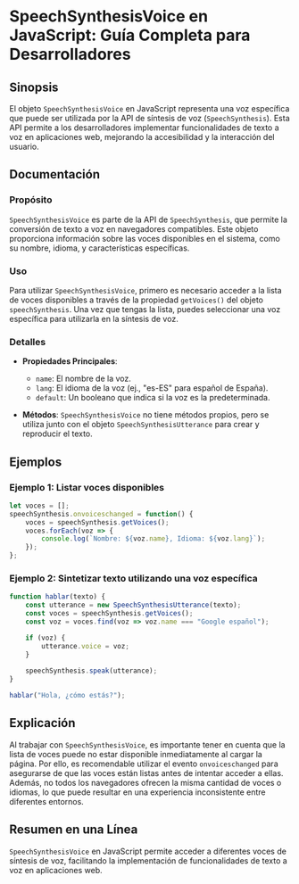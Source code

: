 <!--
Meta Description: # SpeechSynthesisVoice en JavaScript: Guía Completa para Desarrolladores ## Sinopsis El objeto `SpeechSynthesisVoice` en JavaScript representa una voz...
Meta Keywords: voz, voces, speechsynthesisvoice, que, speechsynthesis
-->

# SpeechSynthesisVoice en JavaScript: Guía Completa para Desarrolladores

## Sinopsis
El objeto `SpeechSynthesisVoice` en JavaScript representa una voz específica que puede ser utilizada por la API de síntesis de voz (`SpeechSynthesis`). Esta API permite a los desarrolladores implementar funcionalidades de texto a voz en aplicaciones web, mejorando la accesibilidad y la interacción del usuario.

## Documentación

### Propósito
`SpeechSynthesisVoice` es parte de la API de `SpeechSynthesis`, que permite la conversión de texto a voz en navegadores compatibles. Este objeto proporciona información sobre las voces disponibles en el sistema, como su nombre, idioma, y características específicas.

### Uso
Para utilizar `SpeechSynthesisVoice`, primero es necesario acceder a la lista de voces disponibles a través de la propiedad `getVoices()` del objeto `speechSynthesis`. Una vez que tengas la lista, puedes seleccionar una voz específica para utilizarla en la síntesis de voz.

### Detalles
- **Propiedades Principales**:
  - `name`: El nombre de la voz.
  - `lang`: El idioma de la voz (ej., "es-ES" para español de España).
  - `default`: Un booleano que indica si la voz es la predeterminada.
  
- **Métodos**: `SpeechSynthesisVoice` no tiene métodos propios, pero se utiliza junto con el objeto `SpeechSynthesisUtterance` para crear y reproducir el texto.

## Ejemplos

### Ejemplo 1: Listar voces disponibles
```javascript
let voces = [];
speechSynthesis.onvoiceschanged = function() {
    voces = speechSynthesis.getVoices();
    voces.forEach(voz => {
        console.log(`Nombre: ${voz.name}, Idioma: ${voz.lang}`);
    });
};
```

### Ejemplo 2: Sintetizar texto utilizando una voz específica
```javascript
function hablar(texto) {
    const utterance = new SpeechSynthesisUtterance(texto);
    const voces = speechSynthesis.getVoices();
    const voz = voces.find(voz => voz.name === "Google español");

    if (voz) {
        utterance.voice = voz;
    }
    
    speechSynthesis.speak(utterance);
}

hablar("Hola, ¿cómo estás?");
```

## Explicación
Al trabajar con `SpeechSynthesisVoice`, es importante tener en cuenta que la lista de voces puede no estar disponible inmediatamente al cargar la página. Por ello, es recomendable utilizar el evento `onvoiceschanged` para asegurarse de que las voces están listas antes de intentar acceder a ellas. Además, no todos los navegadores ofrecen la misma cantidad de voces o idiomas, lo que puede resultar en una experiencia inconsistente entre diferentes entornos.

## Resumen en una Línea
`SpeechSynthesisVoice` en JavaScript permite acceder a diferentes voces de síntesis de voz, facilitando la implementación de funcionalidades de texto a voz en aplicaciones web.